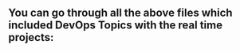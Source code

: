 ## You can go through all the above files which included DevOps Topics with the real time projects:

